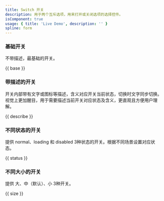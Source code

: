 ```yaml
---
title: Switch 开关
description: 用于两个互斥选项，用来打开或关闭选项的选择控件。
isComponent: true
usage: { title: 'Live Demo', description: '' }
spline: form
---
```


### 基础开关

不带描述，最基础的开关。

{{ base }}

### 带描述的开关

开关内部带有文字或图标等描述，含义对应开关当前状态，切换时文字同步切换。视觉上更加醒目，用于需要描述当前开关对应状态及含义，更直观且方便用户理解。

{{ describe }}

### 不同状态的开关

提供 normal、loading 和 disabled 3种状态的开关。根据不同场景设置对应状态。


{{ status }}

### 不同大小的开关

提供 大、中（默认）、小 3种开关。

{{ size }}
